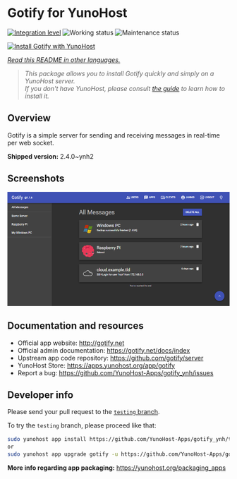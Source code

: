 <!--
N.B.: This README was automatically generated by <https://github.com/YunoHost/apps/tree/master/tools/readme_generator>
It shall NOT be edited by hand.
-->

# Gotify for YunoHost

[![Integration level](https://dash.yunohost.org/integration/gotify.svg)](https://dash.yunohost.org/appci/app/gotify) ![Working status](https://ci-apps.yunohost.org/ci/badges/gotify.status.svg) ![Maintenance status](https://ci-apps.yunohost.org/ci/badges/gotify.maintain.svg)

[![Install Gotify with YunoHost](https://install-app.yunohost.org/install-with-yunohost.svg)](https://install-app.yunohost.org/?app=gotify)

*[Read this README in other languages.](./ALL_README.md)*

> *This package allows you to install Gotify quickly and simply on a YunoHost server.*  
> *If you don't have YunoHost, please consult [the guide](https://yunohost.org/install) to learn how to install it.*

## Overview

Gotify is a simple server for sending and receiving messages in real-time per web socket.


**Shipped version:** 2.4.0~ynh2

## Screenshots

![Screenshot of Gotify](./doc/screenshots/ui.png)

## Documentation and resources

- Official app website: <http://gotify.net>
- Official admin documentation: <https://gotify.net/docs/index>
- Upstream app code repository: <https://github.com/gotify/server>
- YunoHost Store: <https://apps.yunohost.org/app/gotify>
- Report a bug: <https://github.com/YunoHost-Apps/gotify_ynh/issues>

## Developer info

Please send your pull request to the [`testing` branch](https://github.com/YunoHost-Apps/gotify_ynh/tree/testing).

To try the `testing` branch, please proceed like that:

```bash
sudo yunohost app install https://github.com/YunoHost-Apps/gotify_ynh/tree/testing --debug
or
sudo yunohost app upgrade gotify -u https://github.com/YunoHost-Apps/gotify_ynh/tree/testing --debug
```

**More info regarding app packaging:** <https://yunohost.org/packaging_apps>
